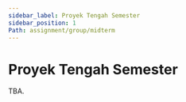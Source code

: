 ```yaml
---
sidebar_label: Proyek Tengah Semester
sidebar_position: 1
Path: assignment/group/midterm
---
```


# Proyek Tengah Semester

TBA.
